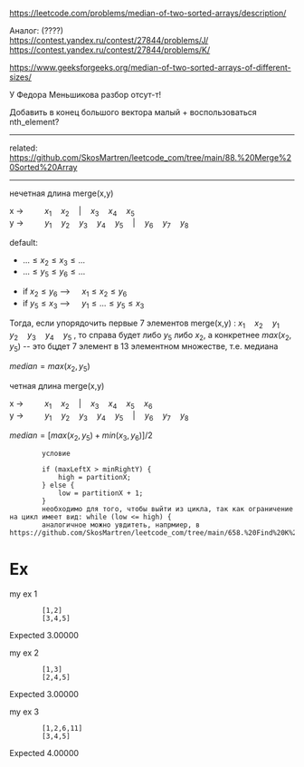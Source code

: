 https://leetcode.com/problems/median-of-two-sorted-arrays/description/

Аналог: (????)  
https://contest.yandex.ru/contest/27844/problems/J/  
https://contest.yandex.ru/contest/27844/problems/K/  

https://www.geeksforgeeks.org/median-of-two-sorted-arrays-of-different-sizes/

У Федора Меньшикова разбор отсут-т!

Добавить в конец большого вектора малый + воспользоваться nth_element?

___________

related: https://github.com/SkosMartren/leetcode_com/tree/main/88.%20Merge%20Sorted%20Array

___

нечетная длина merge(x,y)

x  $\to \quad \quad$  $x_1  \quad  x_2 \quad | \quad x_3 \quad x_4 \quad x_5$  <br>
y  $\to \quad \quad$  $y_1  \quad y_2 \quad y_3 \quad y_4 \quad y_5 \quad | \quad y_6  \quad y_7 \quad y_8$ 

default:
- $... \leqslant x_2 \leqslant x_3 \leqslant ...$
- $... \leqslant y_5 \leqslant y_6 \leqslant ...$

* if $x_2 \leqslant y_6$ -->  $\quad x_1 \leqslant x_2 \leqslant y_6$
* if $y_5 \leqslant x_3$ -->  $\quad y_1 \leqslant ... \leqslant y_5 \leqslant x_3$

Тогда, если упорядочить первые 7 элементов merge(x,y) : $x_1  \quad  x_2 \quad y_1  \quad y_2 \quad y_3 \quad y_4 \quad y_5$ , то справа будет либо $y_5$ либо $x_2$, а конкретнее $max(x_2, y_5)$ -- это бцдет 7 элемент в 13 элементном множестве, т.е. медиана

$median = max(x_2, y_5)$

четная длина merge(x,y)

x  $\to \quad \quad$  $x_1  \quad  x_2 \quad | \quad x_3 \quad x_4 \quad x_5 \quad x_6$ <br>
y  $\to \quad \quad$  $y_1  \quad y_2 \quad y_3 \quad y_4 \quad y_5 \quad | \quad y_6  \quad y_7 \quad y_8$ 

$median = [max(x_2, y_5) + min(x_3, y_6) ] / 2$

            условие 
            
            if (maxLeftX > minRightY) {             
                high = partitionX;
            } else { 
                low = partitionX + 1;
            }
            необходимо для того, чтобы выйти из цикла, так как ограничение на цикл имеет вид: while (low <= high) { 
            аналогичное можно увдитеть, напрмиер, в https://github.com/SkosMartren/leetcode_com/tree/main/658.%20Find%20K%20Closest%20Elements

# Ex

my ex 1

            [1,2]
            [3,4,5]

Expected 3.00000

my ex 2

            [1,3]
            [2,4,5]

Expected 3.00000

my ex 3

            [1,2,6,11]
            [3,4,5]

Expected 4.00000
